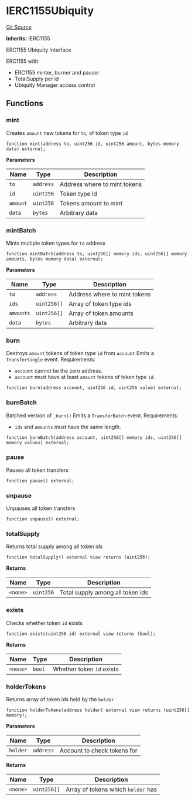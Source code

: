 # IERC1155Ubiquity
[Git Source](https://github.com/ubiquity/ubiquity-dollar/blob/92bc5664236b6ca4617eb576771a708a6060bc2e/src/dollar/interfaces/IERC1155Ubiquity.sol)

**Inherits:**
IERC1155

ERC1155 Ubiquity interface

ERC1155 with:
- ERC1155 minter, burner and pauser
- TotalSupply per id
- Ubiquity Manager access control


## Functions
### mint

Creates `amount` new tokens for `to`, of token type `id`


```solidity
function mint(address to, uint256 id, uint256 amount, bytes memory data) external;
```
**Parameters**

|Name|Type|Description|
|----|----|-----------|
|`to`|`address`|Address where to mint tokens|
|`id`|`uint256`|Token type id|
|`amount`|`uint256`|Tokens amount to mint|
|`data`|`bytes`|Arbitrary data|


### mintBatch

Mints multiple token types for `to` address


```solidity
function mintBatch(address to, uint256[] memory ids, uint256[] memory amounts, bytes memory data) external;
```
**Parameters**

|Name|Type|Description|
|----|----|-----------|
|`to`|`address`|Address where to mint tokens|
|`ids`|`uint256[]`|Array of token type ids|
|`amounts`|`uint256[]`|Array of token amounts|
|`data`|`bytes`|Arbitrary data|


### burn

Destroys `amount` tokens of token type `id` from `account`
Emits a `TransferSingle` event.
Requirements:
- `account` cannot be the zero address.
- `account` must have at least `amount` tokens of token type `id`.


```solidity
function burn(address account, uint256 id, uint256 value) external;
```

### burnBatch

Batched version of `_burn()`
Emits a `TransferBatch` event.
Requirements:
- `ids` and `amounts` must have the same length.


```solidity
function burnBatch(address account, uint256[] memory ids, uint256[] memory values) external;
```

### pause

Pauses all token transfers


```solidity
function pause() external;
```

### unpause

Unpauses all token transfers


```solidity
function unpause() external;
```

### totalSupply

Returns total supply among all token ids


```solidity
function totalSupply() external view returns (uint256);
```
**Returns**

|Name|Type|Description|
|----|----|-----------|
|`<none>`|`uint256`|Total supply among all token ids|


### exists

Checks whether token `id` exists


```solidity
function exists(uint256 id) external view returns (bool);
```
**Returns**

|Name|Type|Description|
|----|----|-----------|
|`<none>`|`bool`|Whether token `id` exists|


### holderTokens

Returns array of token ids held by the `holder`


```solidity
function holderTokens(address holder) external view returns (uint256[] memory);
```
**Parameters**

|Name|Type|Description|
|----|----|-----------|
|`holder`|`address`|Account to check tokens for|

**Returns**

|Name|Type|Description|
|----|----|-----------|
|`<none>`|`uint256[]`|Array of tokens which `holder` has|


